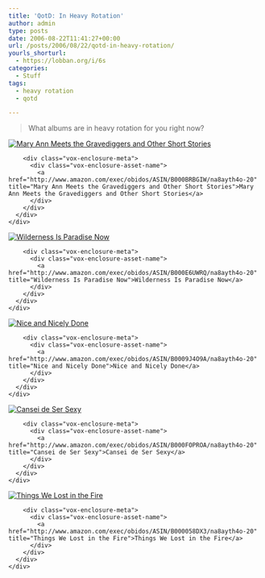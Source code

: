 ```yaml
---
title: 'QotD: In Heavy Rotation'
author: admin
type: posts
date: 2006-08-22T11:41:27+00:00
url: /posts/2006/08/22/qotd-in-heavy-rotation/
yourls_shorturl:
  - https://lobban.org/i/6s
categories:
  - Stuff
tags:
  - heavy rotation
  - qotd

---
```

> What albums are in heavy rotation for you right now?



<div class="vox-enclosure vox-enclosure-center vox-enclosure-small vox-audio-enclosure">
  <div class="vox-enclosure-inner">
    <div class="vox-enclosure-list">
      <div class="vox-enclosure-item vox-audio-asset vox-last">
        <div class="vox-enclosure-image">
          <a href="http://www.amazon.com/exec/obidos/ASIN/B000BRBGIW/na8ayth4o-20" title="Mary Ann Meets the Gravediggers and Other Short Stories"><img alt="Mary Ann Meets the Gravediggers and Other Short Stories" class="asset asset-image at-xid-6a01348743f8e2970c0133f423da75970b" src="https://nonimage.typepad.com/.a/6a01348743f8e2970c0133f423da75970b-120pi" /></a>
        </div>
        
        <div class="vox-enclosure-meta">
          <div class="vox-enclosure-asset-name">
            <a href="http://www.amazon.com/exec/obidos/ASIN/B000BRBGIW/na8ayth4o-20" title="Mary Ann Meets the Gravediggers and Other Short Stories">Mary Ann Meets the Gravediggers and Other Short Stories</a>
          </div>
        </div>
      </div>
    </div>
  </div>
</div></p> 

<div class="vox-enclosure vox-enclosure-center vox-enclosure-small vox-audio-enclosure">
  <div class="vox-enclosure-inner">
    <div class="vox-enclosure-list">
      <div class="vox-enclosure-item vox-audio-asset vox-last">
        <div class="vox-enclosure-image">
          <a href="http://www.amazon.com/exec/obidos/ASIN/B000E6UWRQ/na8ayth4o-20" title="Wilderness Is Paradise Now"><img alt="Wilderness Is Paradise Now" class="asset asset-image at-xid-6a01348743f8e2970c0133f423da78970b" src="https://nonimage.typepad.com/.a/6a01348743f8e2970c0133f423da78970b-120pi" /></a>
        </div>
        
        <div class="vox-enclosure-meta">
          <div class="vox-enclosure-asset-name">
            <a href="http://www.amazon.com/exec/obidos/ASIN/B000E6UWRQ/na8ayth4o-20" title="Wilderness Is Paradise Now">Wilderness Is Paradise Now</a>
          </div>
        </div>
      </div>
    </div>
  </div>
</div>

<div class="vox-enclosure vox-enclosure-center vox-enclosure-small vox-audio-enclosure">
  <div class="vox-enclosure-inner">
    <div class="vox-enclosure-list">
      <div class="vox-enclosure-item vox-audio-asset vox-last">
        <div class="vox-enclosure-image">
          <a href="http://www.amazon.com/exec/obidos/ASIN/B0009J4O9A/na8ayth4o-20" title="Nice and Nicely Done"><img alt="Nice and Nicely Done" class="asset asset-image at-xid-6a01348743f8e2970c0133f423da7b970b" src="https://nonimage.typepad.com/.a/6a01348743f8e2970c0133f423da7b970b-120pi" /></a>
        </div>
        
        <div class="vox-enclosure-meta">
          <div class="vox-enclosure-asset-name">
            <a href="http://www.amazon.com/exec/obidos/ASIN/B0009J4O9A/na8ayth4o-20" title="Nice and Nicely Done">Nice and Nicely Done</a>
          </div>
        </div>
      </div>
    </div>
  </div>
</div>

<div class="vox-enclosure vox-enclosure-center vox-enclosure-small vox-audio-enclosure">
  <div class="vox-enclosure-inner">
    <div class="vox-enclosure-list">
      <div class="vox-enclosure-item vox-audio-asset vox-last">
        <div class="vox-enclosure-image">
          <a href="http://www.amazon.com/exec/obidos/ASIN/B000FOPROA/na8ayth4o-20" title="Cansei de Ser Sexy"><img alt="Cansei de Ser Sexy" class="asset asset-image at-xid-6a01348743f8e2970c0133f423da7e970b" src="https://nonimage.typepad.com/.a/6a01348743f8e2970c0133f423da7e970b-120pi" /></a>
        </div>
        
        <div class="vox-enclosure-meta">
          <div class="vox-enclosure-asset-name">
            <a href="http://www.amazon.com/exec/obidos/ASIN/B000FOPROA/na8ayth4o-20" title="Cansei de Ser Sexy">Cansei de Ser Sexy</a>
          </div>
        </div>
      </div>
    </div>
  </div>
</div>

<div class="vox-enclosure vox-enclosure-center vox-enclosure-small vox-audio-enclosure">
  <div class="vox-enclosure-inner">
    <div class="vox-enclosure-list">
      <div class="vox-enclosure-item vox-audio-asset vox-last">
        <div class="vox-enclosure-image">
          <a href="http://www.amazon.com/exec/obidos/ASIN/B000058DX3/na8ayth4o-20" title="Things We Lost in the Fire"><img alt="Things We Lost in the Fire" class="asset asset-image at-xid-6a01348743f8e2970c0133f423da89970b" src="https://nonimage.typepad.com/.a/6a01348743f8e2970c0133f423da89970b-120pi" /></a>
        </div>
        
        <div class="vox-enclosure-meta">
          <div class="vox-enclosure-asset-name">
            <a href="http://www.amazon.com/exec/obidos/ASIN/B000058DX3/na8ayth4o-20" title="Things We Lost in the Fire">Things We Lost in the Fire</a>
          </div>
        </div>
      </div>
    </div>
  </div>
</div>